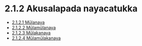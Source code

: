 

# 2.1.2 Akusalapada nayacatukka

* [2.1.2.1 Mūlanaya](2.1.2/2.1.2.1.md)
* [2.1.2.2 Mūlamūlanaya](2.1.2/2.1.2.2.md)
* [2.1.2.3 Mūlakanaya](2.1.2/2.1.2.3.md)
* [2.1.2.4 Mūlamūlakanaya](2.1.2/2.1.2.4.md)



